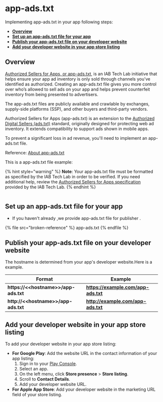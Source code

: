 # app-ads.txt

Implementing app-ads.txt in your app following steps:

* ****[**Overview**](app-ads.txt.md#overview)****
* ****[**Set up an app-ads.txt file for your app**](app-ads.txt.md#set-up-an-app-ads.txt-file-for-your-app)****
* ****[**Publish your app-ads.txt file on your developer website**](app-ads.txt.md#publish-your-app-ads.txt-file-on-your-developer-website)****
* ****[**Add your developer website in your app store listing**](app-ads.txt.md#add-your-developer-website-in-your-app-store-listing)****

## Overview

[Authorized Sellers for Apps, or app-ads.txt](https://iabtechlab.com/wp-content/uploads/2019/03/app-ads.txt-v1.0-final-.pdf), is an IAB Tech Lab initiative that helps ensure your app ad inventory is only sold through channels you’ve identified as authorized. Creating an app-ads.txt file gives you more control over who’s allowed to sell ads on your app and helps prevent counterfeit inventory from being presented to advertisers.&#x20;

The app-ads.txt files are publicly available and crawlable by exchanges, supply-side platforms (SSP), and other buyers and third-party vendors.

Authorized Sellers for Apps (app-ads.txt) is an extension to the [Authorized Digital Sellers (ads.txt)](https://www.iabtechlab.com/ads-txt/) standard, originally designed for protecting web ad inventory. It extends compatibility to support ads shown in mobile apps.

To prevent a significant loss in ad revenue, you'll need to implement an app-ads.txt file.&#x20;

Reference: [About app-ads.txt](https://support.google.com/admob/answer/9787936?hl=en\&ref\_topic=7384409)

This is a app-ads.txt file example:

{% hint style="warning" %}
**Note**: Your app-ads.txt file must be formatted as specified by the IAB Tech Lab in order to be verified. If you need additional help, review the [Authorized Sellers for Apps specification](https://www.iabtechlab.com/wp-content/uploads/2019/03/app-ads.txt-v1.0-final-.pdf) provided by the IAB Tech Lab.&#x20;
{% endhint %}

<figure><img src="broken-reference" alt=""><figcaption></figcaption></figure>

## Set up an app-ads.txt file for your app

* If you haven't already ,we provide app-ads.txt file for publisher .

{% file src="broken-reference" %}
app-ads.txt
{% endfile %}

## Publish your app-ads.txt file on your developer website

The hostname is determined from your app's developer website.Here is a example.

| Format                                                                                                      | Example                             |
| ----------------------------------------------------------------------------------------------------------- | ----------------------------------- |
| **https://<\<hostname>>/app-ads.txt**[&#xD;](https://example.com/app-ads.txthttp://example.com/app-ads.txt) | **https://example.com/app-ads.txt** |
| **http://<\<hostname>>/app-ads.txt**                                                                        | **http://example.com/app-ads.txt**  |

## **Add your developer website in your app store listing**

To add your developer website in your app store listing:

* **For Google Play**: Add the website URL in the contact information of your app listing:
  1. Sign in to your [Play Console](https://play.google.com/apps/publish/signup/).
  2. Select an app.
  3. On the left menu, click **Store presence** > **Store listing**.
  4. Scroll to **Contact Details**.
  5. Add your developer website URL.
* **For Apple App Store**: Add your developer website in the marketing URL field of your store listing.
